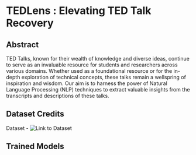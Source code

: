 # TEDLens : Elevating TED Talk Recovery
## Abstract
TED Talks, known for their wealth of knowledge and diverse ideas, continue to serve as an invaluable resource for students and researchers across various domains. Whether used as a foundational resource or for the in-depth exploration of technical concepts, these talks remain a wellspring of inspiration and wisdom. Our aim is to harness the power of Natural Language Processing (NLP) techniques to extract valuable insights from the transcripts and descriptions of these talks.

## Dataset Credits
Dataset - ![Link to Dataset](https://www.kaggle.com/datasets/miguelcorraljr/ted-ultimate-dataset)

## Trained Models

